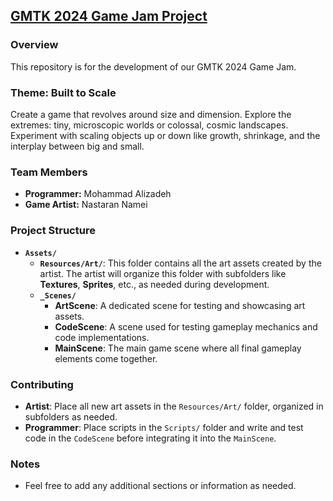 ## [GMTK 2024 Game Jam Project](https://itch.io/jam/gmtk-2024)

### Overview
This repository is for the development of our GMTK 2024 Game Jam.

### Theme: Built to Scale
Create a game that revolves around size and dimension. Explore the extremes: tiny, microscopic worlds or colossal, cosmic landscapes. Experiment with scaling objects up or down like growth, shrinkage, and the interplay between big and small.

### Team Members
- **Programmer:** Mohammad Alizadeh
- **Game Artist:** Nastaran Namei

### Project Structure
- **`Assets/`**
  - **`Resources/Art/`**: This folder contains all the art assets created by the artist. The artist will organize this folder with subfolders like **Textures**, **Sprites**, etc., as needed during development.
  - **`_Scenes/`**
    - **ArtScene**: A dedicated scene for testing and showcasing art assets.
    - **CodeScene**: A scene used for testing gameplay mechanics and code implementations.
    - **MainScene**: The main game scene where all final gameplay elements come together.

### Contributing
- **Artist**: Place all new art assets in the `Resources/Art/` folder, organized in subfolders as needed.
- **Programmer**: Place scripts in the `Scripts/` folder and write and test code in the `CodeScene` before integrating it into the `MainScene`.

### Notes
* Feel free to add any additional sections or information as needed.
